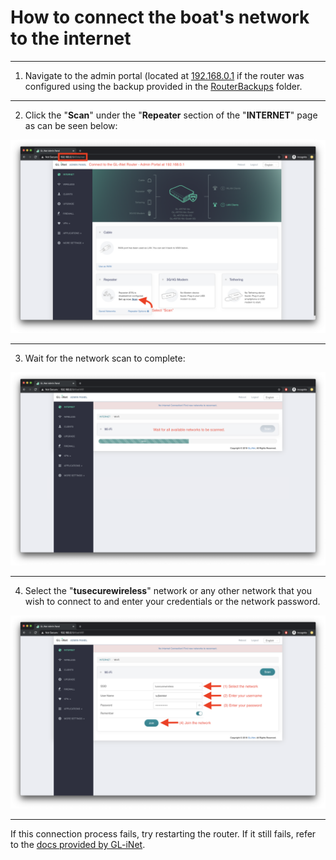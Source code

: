 # How to connect the boat's network to the internet #
---

1. Navigate to the admin portal (located at [192.168.0.1](http://192.168.0.1) if the router was configured using the backup provided in the [RouterBackups](RouterBackups/) folder.

---

2. Click the "**Scan**" under the "**Repeater** section of the "**INTERNET**" page as can be seen below:

![alt text](NetworkingImages/ConnectToTempleNetwork_1.png)

---

3. Wait for the network scan to complete:

![alt text](NetworkingImages/ConnectToTempleNetwork_2.png)

---

4. Select the "**tusecurewireless**" network or any other network that you wish to connect to and enter your credentials or the network password.

![alt text](NetworkingImages/ConnectToTempleNetwork_3.png)

---

If this connection process fails, try restarting the router. If it still fails, refer to the [docs provided by GL-iNet](https://docs.gl-inet.com/en/3/setup/travel_ac_router/first-time_setup/). 

